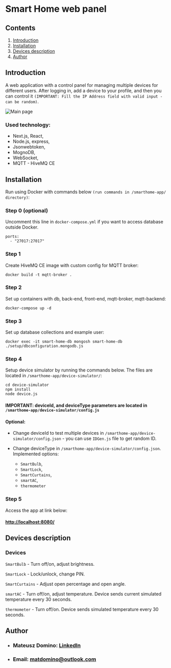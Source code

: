 # Smart Home web panel
## Contents
1. [Introduction](#introduction)
2. [Installation](#installation)
3. [Devices description](#devices-description)
4. [Author](#author)

## Introduction
A web application with a control panel for managing multiple devices for different users. After logging in, add a device to your profile, and then you can control it `(IMPORTANT: Fill the IP Address field with valid input - can be random)`.

![Main page](https://i.imgur.com/m98iWaS.png)

### Used technology:
- Next.js, React,
- Node.js, express,
- Jsonwebtoken,
- MognoDB,
- WebSocket,
- MQTT - HiveMQ CE

## Installation
Run using Docker with commands below `(run commands in /smarthome-app/ directory)`:

### Step 0 (optional)
Uncomment this line in `docker-compose.yml` if you want to access database outside Docker.
```
ports:
  - "27017:27017"
```

### Step 1
Create HiveMQ CE image with custom config for MQTT broker:
```
docker build -t mqtt-broker .
```

### Step 2
Set up containers with db, back-end, front-end, mqtt-broker, mqtt-backend:
```
docker-compose up -d
```

### Step 3
Set up database collections and example user:
```
docker exec -it smart-home-db mongosh smart-home-db ./setup/dbconfiguration.mongodb.js
```

### Step 4
Setup device simulator by running the commands below. The files are located in `/smarthome-app/device-simulator/`:
```
cd device-simulator
npm install
node device.js
```

#### IMPORTANT: deviceId, and deviceType parameters are located in `/smarthome-app/device-simulator/config.js`

#### Optional:
- Change deviceId to test multiple devices in `/smarthome-app/device-simulator/config.json` - you can use `IDGen.js` file to get random ID.

- Change deviceType in `/smarthome-app/device-simulator/config.json`. Implemented options:
    - `SmartBulb`,
    - `SmartLock`,
    - `SmartCurtains`,
    - `smartAC`,
    - `thermometer`

### Step 5
Access the app at link below:
#### [http://localhost:8080/](http://localhost:8080/)

## Devices description

### Devices

`SmartBulb` - Turn off/on, adjust brightness.

`SmartLock` - Lock/unlock, change PIN. 

`SmartCurtains` - Adjust open percentage and open angle.

`smartAC` - Turn off/on, adjust temperature. Device sends current simulated temperature every 30 seconds.

`thermometer` - Turn off/on. Device sends simulated temperature every 30 seconds.

## Author
* ### Mateusz Domino: [LinkedIn](https://www.linkedin.com/in/mateusz-domino-214927270/)
* ### Email: [matdomino@outlook.com](mailto:matdomino@outlook.com)